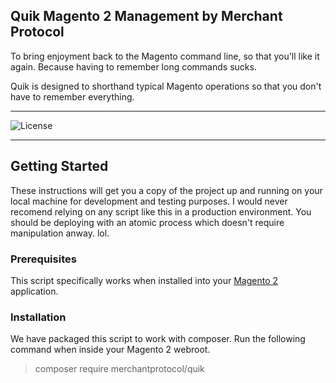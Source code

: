 Quik Magento 2 Management by Merchant Protocol
--
To bring enjoyment back to the Magento command line, so that you'll like it again. Because having to remember long commands sucks.

Quik is designed to shorthand typical Magento operations so that you don't have to remember everything.

* * *
![License](http://img.shields.io/:license-mit-blue.svg?style=flat-square)
* * *

## Getting Started

These instructions will get you a copy of the project up and running on your local machine for development and testing purposes. I would never recomend relying on any script like this in a production environment. You should be deploying with an atomic process which doesn't require manipulation anway. lol.

### Prerequisites

This script specifically works when installed into your [Magento 2](https://magento.com) application.

### Installation

We have packaged this script to work with composer. Run the following command when inside your Magento 2 webroot.

> composer require merchantprotocol/quik

